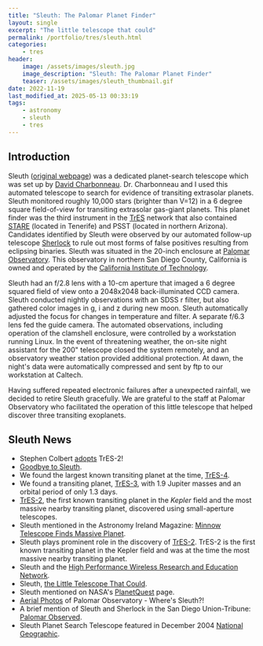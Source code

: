 ```yaml
---
title: "Sleuth: The Palomar Planet Finder"
layout: single
excerpt: "The little telescope that could"
permalink: /portfolio/tres/sleuth.html
categories:
    - tres
header:
    image: /assets/images/sleuth.jpg
    image_description: "Sleuth: The Palomar Planet Finder"
    teaser: /assets/images/sleuth_thumbnail.gif
date: 2022-11-19
last_modified_at: 2025-05-13 00:33:19
tags:
    - astronomy
    - sleuth
    - tres
---
```


## Introduction

Sleuth ([original webpage](https://web.archive.org/web/20080620111540/http://solas.dnsalias.org:8080/~ftod/tres/sleuth.html))
was a dedicated planet-search telescope which was set up by
[David Charbonneau](https://astronomy.fas.harvard.edu/people/david-charbonneau).
Dr. Charbonneau and I used this automated telescope to search for evidence of transiting extrasolar planets.
Sleuth monitored roughly 10,000 stars (brighter than V=12) in a 6 degree square field-of-view
for transiting extrasolar gas-giant planets.
This planet finder was the third instrument in the
[TrES](https://proinsias.github.io/portfolio/tres.html)
network that also contained
[STARE](https://web.archive.org/web/20060921165825/http://www.hao.ucar.edu/public/research/stare/stare.html)
(located in Tenerife) and PSST (located in northern Arizona).
Candidates identified by Sleuth were observed by our automated follow-up telescope
[Sherlock](https://proinsias.github.io/portfolio/tres/sherlock.html)
to rule out most forms of false positives resulting from eclipsing binaries.
Sleuth was situated in the 20-inch enclosure at
[Palomar Observatory](http://www.astro.caltech.edu/palomar/).
This observatory in northern San Diego County, California is owned and operated
by the [California Institute of Technology](http://www.caltech.edu/).

Sleuth had an f/2.8 lens with a 10-cm aperture that imaged a 6 degree squared field of view
onto a 2048x2048 back-illuminated CCD camera.
Sleuth conducted nightly observations with an SDSS r filter,
but also gathered color images in g, i and z during new moon.
Sleuth automatically adjusted the focus for changes in temperature and filter.
A separate f/6.3 lens fed the guide camera.
The automated observations, including operation of the clamshell enclosure,
were controlled by a workstation running Linux.
In the event of threatening weather, the on-site night assistant for the 200" telescope closed the system remotely,
and an observatory weather station provided additional protection.
At dawn, the night's data were automatically compressed and sent by ftp to our workstation at Caltech.

Having suffered repeated electronic failures after a unexpected rainfall,
we decided to retire Sleuth gracefully.
We are grateful to the staff at Palomar Observatory who facilitated the operation of this little telescope
that helped discover three transiting exoplanets.

## Sleuth News

-   Stephen Colbert [adopts](https://nonprofit.adoptastar.org/stars/11446443) TrES-2!
-   [Goodbye to Sleuth](https://palomarskies.blogspot.com/2009/10/goodbye-to-sleuth.html).
-   We found the largest known transiting planet at the time, [TrES-4](https://www.doi.org/10.1086/522115).
-   We found a transiting planet, [TrES-3](https://proinsias.github.io/portfolio/tres/tres3.html),
    with 1.9 Jupiter masses and an orbital period of only 1.3 days.
-   [TrES-2](https://proinsias.github.io/portfolio/tres/tres2.html), the first known transiting planet in the _Kepler_
    field and the most massive nearby transiting planet, discovered using small-aperture telescopes.
-   Sleuth mentioned in the Astronomy Ireland Magazine:
    [Minnow Telescope Finds Massive Planet](https://proinsias.github.io/tres/minnow-telescope-finds-massive-planet).
-   Sleuth plays prominent role in the discovery of [TrES-2](https://proinsias.github.io/portfolio/tres/tres2.html).
    TrES-2 is the first known transiting planet in the Kepler field
    and was at the time the most massive nearby transiting planet.
-   Sleuth and the
    [High Performance Wireless Research and Education Network](https://web.archive.org/web/20060921165825/http://pr.caltech.edu/media/Press_Releases/PR12884.html).
-   Sleuth, [the Little Telescope That Could](https://proinsias.github.io/tres/the-little-telescope-that-could).
-   Sleuth mentioned on NASA's
    [PlanetQuest](https://web.archive.org/web/20060921165825/http://planetquest.jpl.nasa.gov/Palomar/palomar_index.cfm)
    page.
-   [Aerial Photos](https://web.archive.org/web/20060921165825/http://planetquest.jpl.nasa.gov/Palomar/palomar_index.cfm)
    of Palomar Observatory - Where's Sleuth?!
-   A brief mention of Sleuth and Sherlock in the San Diego Union-Tribune:
    [Palomar Observed](https://web.archive.org/web/20060921165825/http://www.signonsandiego.com/uniontrib/20051102/news_lz1c02palomar.html).
-   Sleuth Planet Search Telescope featured in December 2004
    [National Geographic](https://web.archive.org/web/20061116140133/http://magma.nationalgeographic.com/ngm/0412/feature4/zoom2.html).
